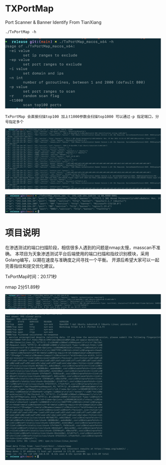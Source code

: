 # TXPortMap
Port Scanner &amp; Banner Identify From TianXiang

```
./TxPortMap -h
```

![image-20210329112056656](./img/image-20210329112056656.png)



```
TxPortMap 会直接扫描top100 加上t1000参数会扫描top1000 可以通过-p 指定端口，分号指定多个
```

![image-20210329113123457](./img/image-20210329113123457.png)

![image-20210329113409985](./img/image-20210329113409985.png)



# 项目说明
在渗透测试的端口扫描阶段，相信很多人遇到的问题是nmap太慢，masscan不准确。
本项目为天象渗透测试平台后端使用的端口扫描和指纹识别模块，采用Golang编写，以期在速度与准确度之间寻找一个平衡。
开源后希望大家可以一起完善指纹和提交优化建议。

TxPortMap时间：20.171秒

nmap 2分51.89秒

![image-20210329114458453](./img/image-20210329114458453.png)

![image-20210329114524449](./img/image-20210329114524449.png)

